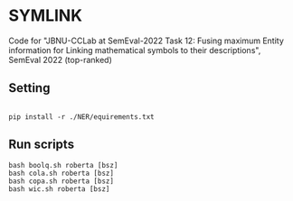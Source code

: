 # SYMLINK
Code for "JBNU-CCLab at SemEval-2022 Task 12: Fusing maximum Entity information for Linking mathematical symbols to their descriptions", SemEval 2022 (top-ranked)
## Setting
```console

pip install -r ./NER/equirements.txt

```

## Run scripts
```console
bash boolq.sh roberta [bsz]
bash cola.sh roberta [bsz]
bash copa.sh roberta [bsz]
bash wic.sh roberta [bsz]
```


